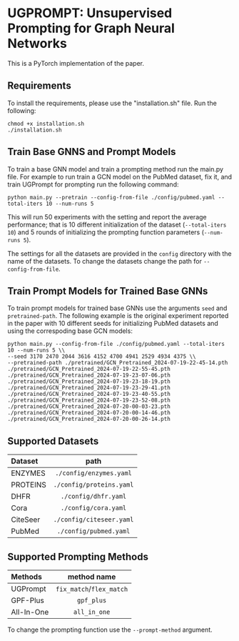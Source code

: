 
# UGPROMPT: Unsupervised Prompting for Graph Neural Networks

This is a PyTorch implementation of the paper.

## Requirements

To install the requirements, please use the "installation.sh" file. Run the following:
```
chmod +x installation.sh
./installation.sh
```

## Train Base GNNS and Prompt Models

To train a base GNN model and train a prompting method run the main.py file. For example to run train a GCN model on the PubMed dataset, fix it, and train UGPrompt for prompting run the following command:
```
python main.py --pretrain --config-from-file ./config/pubmed.yaml --total-iters 10 --num-runs 5
```

This will run 50 experiments with the setting and report the average performance; that is 10 different initialization of the dataset (```--total-iters 10```) and 5 rounds of initializing the prompting function parameters (```--num-runs 5```).

The settings for all the datasets are provided in the ```config``` directory with the name of the datasets. To change the datasets change the path for ```--config-from-file```.

## Train Prompt Models for Trained Base GNNs
To train prompt models for trained base GNNs use the arguments ```seed``` and ```pretrained-path```. The following example is the original experiment reported in the paper with 10 different seeds for initializing PubMed datasets and using the correspoding base GCN models:
```
python main.py --config-from-file ./config/pubmed.yaml --total-iters 10 --num-runs 5 \\
--seed 3170 2470 2044 3616 4152 4700 4941 2529 4934 4375 \\
--pretrained-path ./pretrained/GCN_Pretrained_2024-07-19-22-45-14.pth ./pretrained/GCN_Pretrained_2024-07-19-22-55-45.pth ./pretrained/GCN_Pretrained_2024-07-19-23-07-06.pth ./pretrained/GCN_Pretrained_2024-07-19-23-18-19.pth ./pretrained/GCN_Pretrained_2024-07-19-23-29-41.pth ./pretrained/GCN_Pretrained_2024-07-19-23-40-55.pth ./pretrained/GCN_Pretrained_2024-07-19-23-52-08.pth ./pretrained/GCN_Pretrained_2024-07-20-00-03-23.pth ./pretrained/GCN_Pretrained_2024-07-20-00-14-46.pth ./pretrained/GCN_Pretrained_2024-07-20-00-26-14.pth
```

## Supported Datasets
Dataset | path |
:--- | :---: |
ENZYMES | ```./config/enzymes.yaml``` |
PROTEINS | ```./config/proteins.yaml``` |
DHFR | ```./config/dhfr.yaml``` |
Cora | ```./config/cora.yaml``` |
CiteSeer | ```./config/citeseer.yaml``` |
PubMed | ```./config/pubmed.yaml``` |

## Supported Prompting Methods
Methods | method name |
:--- | :---: |
UGPrompt | ```fix_match```/```flex_match``` |
GPF-Plus | ```gpf_plus``` |
All-In-One | ```all_in_one``` |

To change the prompting function use the ```--prompt-method``` argument.

